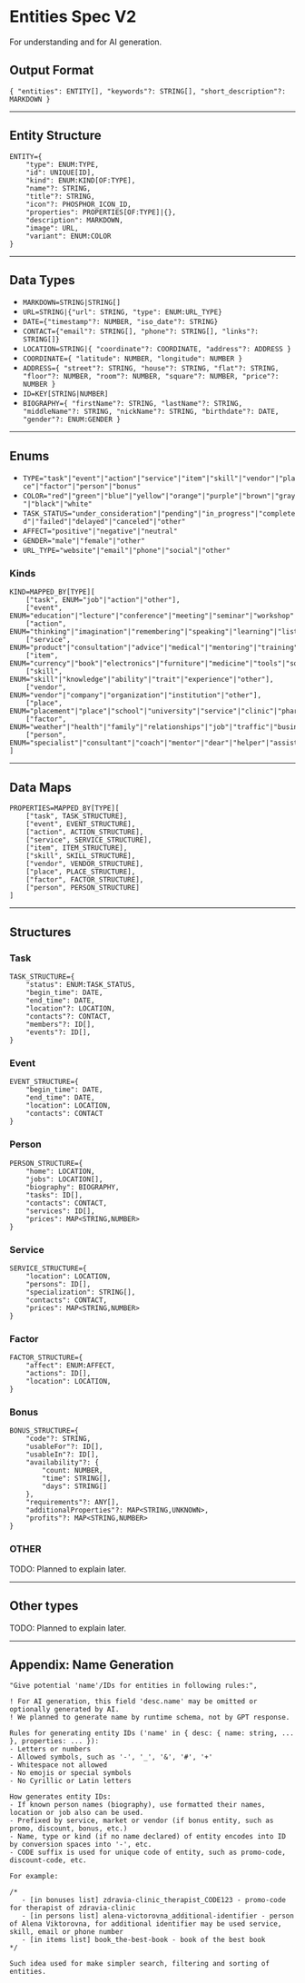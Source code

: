 # Entities Spec V2

For understanding and for AI generation.

## Output Format

`{ "entities": ENTITY[], "keywords"?: STRING[], "short_description"?: MARKDOWN }`

---

## Entity Structure

```
ENTITY={
    "type": ENUM:TYPE,
    "id": UNIQUE[ID],
    "kind": ENUM:KIND[OF:TYPE],
    "name"?: STRING,
    "title"?: STRING,
    "icon"?: PHOSPHOR_ICON_ID,
    "properties": PROPERTIES[OF:TYPE]|{},
    "description": MARKDOWN,
    "image": URL,
    "variant": ENUM:COLOR
}
```

---

## Data Types

- `MARKDOWN=STRING|STRING[]`
- `URL=STRING|{"url": STRING, "type": ENUM:URL_TYPE}`
- `DATE={"timestamp"?: NUMBER, "iso_date"?: STRING}`
- `CONTACT={"email"?: STRING[], "phone"?: STRING[], "links"?: STRING[]}`
- `LOCATION=STRING|{ "coordinate"?: COORDINATE, "address"?: ADDRESS }`
- `COORDINATE={ "latitude": NUMBER, "longitude": NUMBER }`
- `ADDRESS={ "street"?: STRING, "house"?: STRING, "flat"?: STRING, "floor"?: NUMBER, "room"?: NUMBER, "square"?: NUMBER, "price"?: NUMBER }`
- `ID=KEY[STRING|NUMBER]`
- `BIOGRAPHY={ "firstName"?: STRING, "lastName"?: STRING, "middleName"?: STRING, "nickName"?: STRING, "birthdate"?: DATE, "gender"?: ENUM:GENDER }`

---

## Enums

- `TYPE="task"|"event"|"action"|"service"|"item"|"skill"|"vendor"|"place"|"factor"|"person"|"bonus"`
- `COLOR="red"|"green"|"blue"|"yellow"|"orange"|"purple"|"brown"|"gray"|"black"|"white"`
- `TASK_STATUS="under_consideration"|"pending"|"in_progress"|"completed"|"failed"|"delayed"|"canceled"|"other"`
- `AFFECT="positive"|"negative"|"neutral"`
- `GENDER="male"|"female"|"other"`
- `URL_TYPE="website"|"email"|"phone"|"social"|"other"`

### Kinds

```
KIND=MAPPED_BY[TYPE][
    ["task", ENUM="job"|"action"|"other"],
    ["event", ENUM="education"|"lecture"|"conference"|"meeting"|"seminar"|"workshop"|"presentation"|"celebration"|"opening"|"other"],
    ["action", ENUM="thinking"|"imagination"|"remembering"|"speaking"|"learning"|"listening"|"reading"|"writing"|"moving"|"traveling"|"speech"|"physically"|"crafting"|"following"|"other"],
    ["service", ENUM="product"|"consultation"|"advice"|"medical"|"mentoring"|"training"|"item"|"thing"|"other"],
    ["item", ENUM="currency"|"book"|"electronics"|"furniture"|"medicine"|"tools"|"software"|"consumables"|"other"],
    ["skill", ENUM="skill"|"knowledge"|"ability"|"trait"|"experience"|"other"],
    ["vendor", ENUM="vendor"|"company"|"organization"|"institution"|"other"],
    ["place", ENUM="placement"|"place"|"school"|"university"|"service"|"clinic"|"pharmacy"|"hospital"|"library"|"market"|"location"|"shop"|"restaurant"|"cafe"|"bar"|"hotel"|"other"],
    ["factor", ENUM="weather"|"health"|"family"|"relationships"|"job"|"traffic"|"business"|"economy"|"politics"|"news"|"other"],
    ["person", ENUM="specialist"|"consultant"|"coach"|"mentor"|"dear"|"helper"|"assistant"|"friend"|"family"|"relative"|"other"]
]
```

---

## Data Maps

```
PROPERTIES=MAPPED_BY[TYPE][
    ["task", TASK_STRUCTURE],
    ["event", EVENT_STRUCTURE],
    ["action", ACTION_STRUCTURE],
    ["service", SERVICE_STRUCTURE],
    ["item", ITEM_STRUCTURE],
    ["skill", SKILL_STRUCTURE],
    ["vendor", VENDOR_STRUCTURE],
    ["place", PLACE_STRUCTURE],
    ["factor", FACTOR_STRUCTURE],
    ["person", PERSON_STRUCTURE]
]
```

---

## Structures

### Task

```
TASK_STRUCTURE={
    "status": ENUM:TASK_STATUS,
    "begin_time": DATE,
    "end_time": DATE,
    "location"?: LOCATION,
    "contacts"?: CONTACT,
    "members"?: ID[],
    "events"?: ID[],
}
```

### Event

```
EVENT_STRUCTURE={
    "begin_time": DATE,
    "end_time": DATE,
    "location": LOCATION,
    "contacts": CONTACT
}
```

### Person

```
PERSON_STRUCTURE={
    "home": LOCATION,
    "jobs": LOCATION[],
    "biography": BIOGRAPHY,
    "tasks": ID[],
    "contacts": CONTACT,
    "services": ID[],
    "prices": MAP<STRING,NUMBER>
}
```

### Service

```
SERVICE_STRUCTURE={
    "location": LOCATION,
    "persons": ID[],
    "specialization": STRING[],
    "contacts": CONTACT,
    "prices": MAP<STRING,NUMBER>
}
```

### Factor

```
FACTOR_STRUCTURE={
    "affect": ENUM:AFFECT,
    "actions": ID[],
    "location": LOCATION,
}
```

### Bonus

```
BONUS_STRUCTURE={
    "code"?: STRING,
    "usableFor"?: ID[],
    "usableIn"?: ID[],
    "availability"?: {
        "count: NUMBER,
        "time": STRING[],
        "days": STRING[]
    },
    "requirements"?: ANY[],
    "additionalProperties"?: MAP<STRING,UNKNOWN>,
    "profits"?: MAP<STRING,NUMBER>
}
```

### OTHER

TODO: Planned to explain later.

---

## Other types

TODO: Planned to explain later.

---

## Appendix: Name Generation

```
"Give potential 'name'/IDs for entities in following rules:",

! For AI generation, this field 'desc.name' may be omitted or optionally generated by AI.
! We planned to generate name by runtime schema, not by GPT response.

Rules for generating entity IDs ('name' in { desc: { name: string, ... }, properties: ... }):
- Letters or numbers
- Allowed symbols, such as '-', '_', '&', '#', '+'
- Whitespace not allowed
- No emojis or special symbols
- No Cyrillic or Latin letters

How generates entity IDs:
- If known person names (biography), use formatted their names, location or job also can be used.
- Prefixed by service, market or vendor (if bonus entity, such as promo, discount, bonus, etc.)
- Name, type or kind (if no name declared) of entity encodes into ID by conversion spaces into '-', etc.
- CODE suffix is used for unique code of entity, such as promo-code, discount-code, etc.

For example:

/*
   - [in bonuses list] zdravia-clinic_therapist_CODE123 - promo-code for therapist of zdravia-clinic
   - [in persons list] alena-victorovna_additional-identifier - person of Alena Viktorovna, for additional identifier may be used service, skill, email or phone number
   - [in items list] book_the-best-book - book of the best book
*/

Such idea used for make simpler search, filtering and sorting of entities.
```
